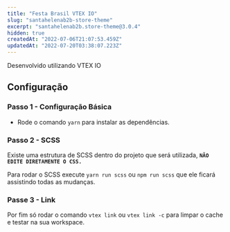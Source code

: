 ```yaml
---
title: "Festa Brasil VTEX IO"
slug: "santahelenab2b-store-theme"
excerpt: "santahelenab2b.store-theme@3.0.4"
hidden: true
createdAt: "2022-07-06T21:07:53.459Z"
updatedAt: "2022-07-20T03:38:07.223Z"
---
```

Desenvolvido utilizando VTEX IO

## Configuração

### **Passo 1 - Configuração Básica**

- Rode o comando `yarn` para instalar as dependências.

### **Passo 2 - SCSS**

Existe uma estrutura de SCSS dentro do projeto que será utilizada, **`NÃO EDITE DIRETAMENTE O CSS.`** 

Para rodar o SCSS execute `yarn run scss` ou `npm run scss` que ele ficará assistindo todas as mudanças.

### **Passe 3 - Link**

Por fim só rodar o comando `vtex link` ou `vtex link -c` para limpar o cache e testar na sua workspace.